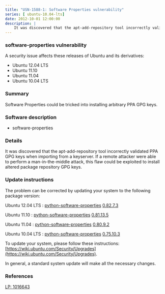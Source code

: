 ```yaml
---
title: "USN-1588-1: Software Properties vulnerability"
series: [ ubuntu-10.04-lts]
date: 2012-10-01 12:00:00
description: |
    It was discovered that the apt-add-repository tool incorrectly validated PPA GPG keys when importing from a keyserver. If a remote attacker were able to perform a man-in-the-middle attack, this flaw could be exploited to install altered package repository GPG keys. 
--- 
```

 
### software-properties vulnerability

A security issue affects these releases of Ubuntu and its derivatives:

* Ubuntu 12.04 LTS
* Ubuntu 11.10
* Ubuntu 11.04
* Ubuntu 10.04 LTS

### Summary

Software Properties could be tricked into installing arbitrary PPA GPG keys. 

### Software description

* software-properties 

### Details

It was discovered that the apt-add-repository tool incorrectly validated PPA GPG keys when importing from a keyserver. If a remote attacker were able to perform a man-in-the-middle attack, this flaw could be exploited to install altered package repository GPG keys. 

### Update instructions

The problem can be corrected by updating your system to the following package version:

Ubuntu 12.04 LTS
 : [python-software-properties](https://launchpad.net/ubuntu/+source/software-properties) <span> [0.82.7.3](https://launchpad.net/ubuntu/+source/software-properties/0.82.7.3) </span> 

Ubuntu 11.10
 : [python-software-properties](https://launchpad.net/ubuntu/+source/software-properties) <span> [0.81.13.5](https://launchpad.net/ubuntu/+source/software-properties/0.81.13.5) </span> 

Ubuntu 11.04
 : [python-software-properties](https://launchpad.net/ubuntu/+source/software-properties) <span> [0.80.9.2](https://launchpad.net/ubuntu/+source/software-properties/0.80.9.2) </span> 

Ubuntu 10.04 LTS
 : [python-software-properties](https://launchpad.net/ubuntu/+source/software-properties) <span> [0.75.10.3](https://launchpad.net/ubuntu/+source/software-properties/0.75.10.3) </span> 

To update your system, please follow these instructions: [https://wiki.ubuntu.com/Security/Upgrades](https://wiki.ubuntu.com/Security/Upgrades).

In general, a standard system update will make all the necessary changes. 

### References

 [LP: 1016643](https://launchpad.net/bugs/1016643)
 
